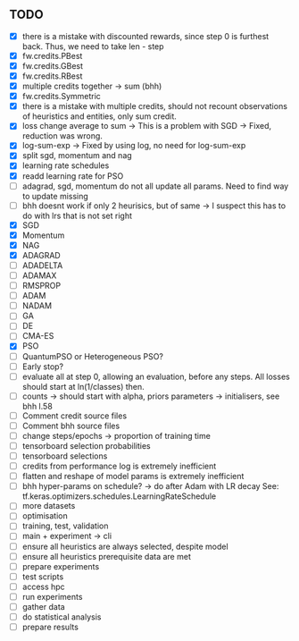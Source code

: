 ## TODO

- [x] there is a mistake with discounted rewards, since step 0 is furthest back. Thus, we need to take len - step
- [x] fw.credits.PBest
- [x] fw.credits.GBest
- [x] fw.credits.RBest
- [x] multiple credits together -> sum (bhh)
- [x] fw.credits.Symmetric
- [x] there is a mistake with multiple credits, should not recount observations of heuristics and entities, only sum credit.
- [x] loss change average to sum -> This is a problem with SGD -> Fixed, reduction was wrong.
- [x] log-sum-exp -> Fixed by using log, no need for log-sum-exp
- [x] split sgd, momentum and nag
- [x] learning rate schedules
- [x] readd learning rate for PSO
- [ ] adagrad, sgd, momentum do not all update all params. Need to find way to update missing
- [ ] bhh doesnt work if only 2 heurisics, but of same -> I suspect this has to do with lrs that is not set right
- [x] SGD
- [x] Momentum
- [x] NAG
- [x] ADAGRAD
- [ ] ADADELTA
- [ ] ADAMAX
- [ ] RMSPROP
- [ ] ADAM
- [ ] NADAM
- [ ] GA
- [ ] DE
- [ ] CMA-ES
- [x] PSO
- [ ] QuantumPSO or Heterogeneous PSO?
- [ ] Early stop?
- [ ] evaluate all at step 0, allowing an evaluation, before any steps. All losses should start at ln(1/classes) then.
- [ ] counts -> should start with alpha, priors parameters -> initialisers, see bhh l.58
- [ ] Comment credit source files
- [ ] Comment bhh source files
- [ ] change steps/epochs -> proportion of training time
- [ ] tensorboard selection probabilities
- [ ] tensorboard selections
- [ ] credits from performance log is extremely inefficient
- [ ] flatten and reshape of model params is extremely inefficient
- [ ] bhh hyper-params on schedule? -> do after Adam with LR decay See: tf.keras.optimizers.schedules.LearningRateSchedule
- [ ] more datasets
- [ ] optimisation
- [ ] training, test, validation
- [ ] main + experiment -> cli
- [ ] ensure all heuristics are always selected, despite model
- [ ] ensure all heuristics prerequisite data are met
- [ ] prepare experiments
- [ ] test scripts
- [ ] access hpc
- [ ] run experiments
- [ ] gather data
- [ ] do statistical analysis
- [ ] prepare results
